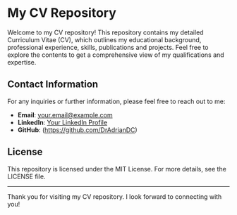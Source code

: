 # My CV Repository

Welcome to my CV repository! This repository contains my detailed Curriculum Vitae (CV), which outlines my educational background, professional experience, skills, publications and projects. Feel free to explore the contents to get a comprehensive view of my qualifications and expertise.


## Contact Information

For any inquiries or further information, please feel free to reach out to me:

- **Email**: [your.email@example.com](mailto:adriandc1989@gmail.com)
- **LinkedIn**: [Your LinkedIn Profile](https://www.linkedin.com/in/your-profile)
- **GitHub**: (https://github.com/DrAdrianDC)



## License

This repository is licensed under the MIT License. For more details, see the LICENSE file.

---

Thank you for visiting my CV repository. I look forward to connecting with you!

